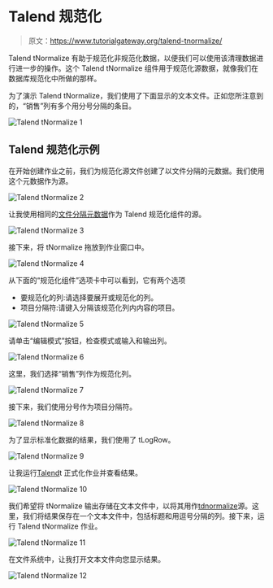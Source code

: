 # Talend 规范化

> 原文：<https://www.tutorialgateway.org/talend-tnormalize/>

Talend tNormalize 有助于规范化非规范化数据，以便我们可以使用该清理数据进行进一步的操作。这个 Talend tNormalize 组件用于规范化源数据，就像我们在数据库规范化中所做的那样。

为了演示 Talend tNormalize，我们使用了下面显示的文本文件。正如您所注意到的，“销售”列有多个用分号分隔的条目。

![Talend tNormalize 1](img/e508469367b1392ec25ab6e39b079208.png)

## Talend 规范化示例

在开始创建作业之前，我们为规范化源文件创建了以文件分隔的元数据。我们使用这个元数据作为源。

![Talend tNormalize 2](img/ee874688043d48028aa962b266806912.png)

让我使用相同的[文件分隔元数据](https://www.tutorialgateway.org/talend-load-data-from-text-file-into-database/)作为 Talend 规范化组件的源。

![Talend tNormalize 3](img/b35541c8c49a4371fd5718e6609fd519.png)

接下来，将 tNormalize 拖放到作业窗口中。

![Talend tNormalize 4](img/47610e694a7b9a0600a2e82e971a0a9b.png)

从下面的“规范化组件”选项卡中可以看到，它有两个选项

*   要规范化的列:请选择要展开或规范化的列。
*   项目分隔符:请键入分隔该规范化列内内容的项目。

![Talend tNormalize 5](img/19669050ef4f4f148ddc4e90d141535e.png)

请单击“编辑模式”按钮，检查模式或输入和输出列。

![Talend tNormalize 6](img/77e4279c84f1e9729372b363cdff94a7.png)

这里，我们选择“销售”列作为规范化列。

![Talend tNormalize 7](img/579ecaeea671dd5dfe638d42cb2b2c24.png)

接下来，我们使用分号作为项目分隔符。

![Talend tNormalize 8](img/64a8d6e3386710d40249a3ffa7016a3f.png)

为了显示标准化数据的结果，我们使用了 tLogRow。

![Talend tNormalize 9](img/3767ed943e926c1d3c7d5a0fd60c4653.png)

让我运行[Talend](https://www.tutorialgateway.org/talend-tutorial/)t 正式化作业并查看结果。

![Talend tNormalize 10](img/04b6f2b044f00acef456710627e8f2e0.png)

我们希望将 tNormalize 输出存储在文本文件中，以将其用作[tdnormalize](https://www.tutorialgateway.org/talend-tdenormalize/)源。这里，我们将结果保存在一个文本文件中，包括标题和用逗号分隔的列。接下来，运行 Talend tNormalize 作业。

![Talend tNormalize 11](img/3a39adf84f450106a656a25b8c702865.png)

在文件系统中，让我打开文本文件向您显示结果。

![Talend tNormalize 12](img/2b869fafd8e64befe28b0d435ac8d20e.png)